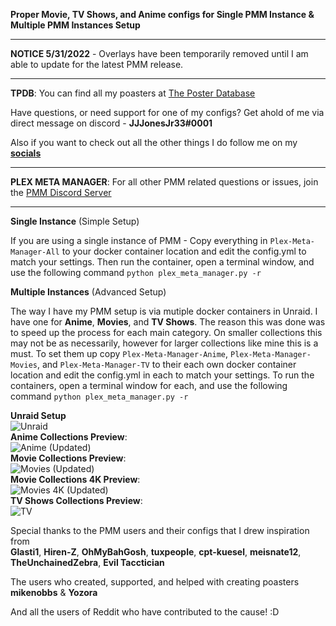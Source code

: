 **Proper Movie, TV Shows, and Anime configs for Single PMM Instance & Multiple PMM Instances Setup**
______________________________________________________________________________________________________________________
**NOTICE 5/31/2022** - Overlays have been temporarily removed until I am able to update for the latest PMM release.
______________________________________________________________________________________________________________________
**TPDB**: You can find all my poasters at [The Poster Database](https://theposterdb.com/user/jjjonesjr33)

Have questions, or need support for one of my configs? Get ahold of me via direct message on discord - **JJJonesJr33#0001** 
 
Also if you want to check out all the other things I do follow me on my [**socials**](https://jjjonesjr33.com/)
______________________________________________________________________________________________________________________
**PLEX META MANAGER**: For all other PMM related questions or issues, join the [PMM Discord Server](https://discord.gg/uvXgYS73Qf)
______________________________________________________________________________________________________________________
**Single Instance** (Simple Setup)

If you are using a single instance of PMM - Copy everything in ```Plex-Meta-Manager-All``` to your docker container location and edit the config.yml to match your settings. Then run the container, open a terminal window, and use the following command ```python plex_meta_manager.py -r```


**Multiple Instances** (Advanced Setup)

The way I have my PMM setup is via mutiple docker containers in Unraid. I have one for **Anime**, **Movies**, and **TV Shows**. The reason this was done was to speed up the process for each main category. On smaller collections this may not be as necessarily, however for larger collections like mine this is a must. To set them up copy ```Plex-Meta-Manager-Anime```, ```Plex-Meta-Manager-Movies```, and ```Plex-Meta-Manager-TV``` to their each own docker container location and edit the config.yml in each to match your settings. To run the containers, open a terminal window for each, and use the following command ```python plex_meta_manager.py -r```


**Unraid Setup**
<br>
![Unraid](https://user-images.githubusercontent.com/29973406/171271756-d1ef3a43-c6ff-40c8-991c-52ab4ae3ba49.png)
<br>
**Anime Collections Preview**: <br>
![Anime (Updated)](https://user-images.githubusercontent.com/29973406/171267124-09064e96-ce22-4c89-affd-dc1b1a61e6f1.png)
<br>
**Movie Collections Preview**: <br>
![Movies (Updated)](https://user-images.githubusercontent.com/29973406/171275735-2b85aaf8-db28-4de9-b2e1-e8d0cd92f5ca.png)
<br>
**Movie Collections 4K Preview**: <br>
![Movies 4K (Updated)](https://user-images.githubusercontent.com/29973406/171275782-96c8e20b-7bbd-402b-b7fc-3ae9a7204bdd.png)
<br>
**TV Shows Collections Preview**: <br>
![TV](https://user-images.githubusercontent.com/29973406/171267202-af90b4d3-d2b5-4d18-a5c9-923d7c7c79ff.png)
<br>

Special thanks to the PMM users and their configs that I drew inspiration from
<br>
**Glasti1**, **Hiren-Z**, **OhMyBahGosh**, **tuxpeople**, **cpt-kuesel**, **meisnate12**, **TheUnchainedZebra**, **Evil Tacctician**

The users who created, supported, and helped with creating poasters
<br>
 **mikenobbs** & **Yozora**

And all the users of Reddit who have contributed to the cause! :D
